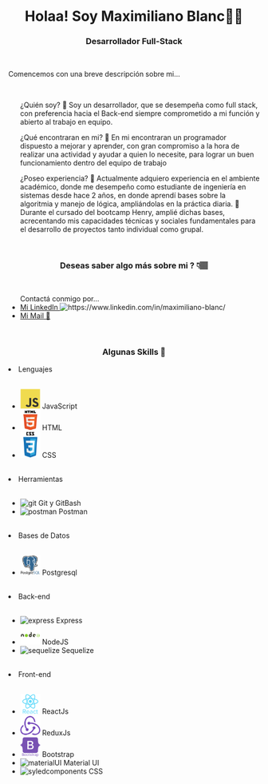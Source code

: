 <h1 align="center">Holaa! Soy Maximiliano Blanc👋🏽</h1>
<h3 align="center";
  color: rgb(251, 255, 0);">Desarrollador Full-Stack</h3>
<br>
<p>Comencemos con una breve descripción sobre mi...</p>
<br>
<ul>
¿Quién soy?
🔹 Soy un desarrollador, que se desempeña como full stack, con preferencia hacia el Back-end siempre comprometido a mi función y abierto al trabajo en equipo.
</ul>
<ul>
</ul>
<ul>
¿Qué encontraran en mi?
🔹 En mi encontraran un programador dispuesto a mejorar y aprender, con gran compromiso a la hora de realizar una actividad y ayudar a quien lo necesite, para lograr un buen funcionamiento dentro del equipo de trabajo
</ul>
<ul>
¿Poseo experiencia?
🔹 Actualmente adquiero experiencia en el ambiente académico, donde me desempeño como estudiante de ingeniería en sistemas desde hace 2 años, en donde aprendí bases sobre la algoritmia y manejo de lógica, ampliándolas en la práctica diaria.
🔹 Durante el cursado del bootcamp Henry, amplié dichas bases, acrecentando mis capacidades técnicas y sociales fundamentales para el desarrollo de proyectos tanto individual como grupal.
</ul>
<br>
<h3 align="center">Deseas saber algo más sobre mi ?  👇🏽</h3>
<br>
<ul> Contactá conmigo por... <in class=""></in>
  <li ><a href="https://www.linkedin.com/in/maximiliano-blanc/" target="blank">Mi LinkedIn </a><img height=15 width=20 src="https://raw.githubusercontent.com/rahuldkjain/github-profile-readme-generator/master/src/images/icons/Social/linked-in-alt.svg" alt="https://www.linkedin.com/in/maximiliano-blanc/"/></li>
  <li ><a href="mailto:maxiblanc240801@gmail.com">Mi Mail 📩</a></li>
</ul>
<br>
<h3 align="center">Algunas Skills 🚀</h3>
  <li >Lenguajes</li>
    <br>
    <p>
      <ul>
        <li><img src="https://raw.githubusercontent.com/devicons/devicon/master/icons/javascript/javascript-original.svg" alt="javascript" width="40" height="40"/> JavaScript</li>
        <li><img src="https://raw.githubusercontent.com/devicons/devicon/master/icons/html5/html5-original-wordmark.svg" alt="html5" width="40" height="40"/> HTML </li>
        <li><img src="https://raw.githubusercontent.com/devicons/devicon/master/icons/css3/css3-original-wordmark.svg" alt="css3" width="40" height="52"/> CSS </li>
      </ul>
    </p>
    <br>
  <li >Herramientas</li>
    <br>
    <p>
    <ul>
      <li><img src="https://www.vectorlogo.zone/logos/git-scm/git-scm-icon.svg" alt="git" width="40" height="40"/> Git y GitBash </li>
      <li><img src="https://www.vectorlogo.zone/logos/getpostman/getpostman-icon.svg" alt="postman" width="40" height="40"/> Postman</li>
    </ul>
    </p>
    <br>
  <li >Bases de Datos</li>
    <br>
    <p>
      <ul>
      <li><img src="https://raw.githubusercontent.com/devicons/devicon/master/icons/postgresql/postgresql-original-wordmark.svg" alt="postgresql" width="40" height="40"/> Postgresql </li>
    </ul>
    </p>
    <br>
  <li >Back-end</li>
    <br>
    <p>
    <ul>
      <li><img src="https://e7.pngegg.com/pngimages/846/87/png-clipart-mean-solution-stack-express-js-node-js-javascript-github-text-trademark.png" alt="express" width="45" height="30"/> Express</li>
      <li><img src="https://raw.githubusercontent.com/devicons/devicon/master/icons/nodejs/nodejs-original-wordmark.svg" alt="nodejs" width="40" height="40"/> NodeJS</li>
      <li><img src="https://cdn.freebiesupply.com/logos/large/2x/sequelize-logo-png-transparent.png" alt="sequelize" width="40" height="40"/> Sequelize</li>
      </ul>
    </p>
    <br>
  <li >Front-end</li>
    <br>
      <p>
      <ul>
        <li><img src="https://raw.githubusercontent.com/devicons/devicon/master/icons/react/react-original-wordmark.svg" alt="react" width="40" height="40"/> ReactJs </li>
        <li><img src="https://raw.githubusercontent.com/devicons/devicon/master/icons/redux/redux-original.svg" alt="redux" width="40" height="40"/> ReduxJs</li>
        <li><img src="https://raw.githubusercontent.com/devicons/devicon/master/icons/bootstrap/bootstrap-plain-wordmark.svg" alt="bootstrap" width="40" height="40"/> Bootstrap </li>
        <li><img src="https://img.icons8.com/color/480/material-ui.png" alt="materialUI" width="40" height="40"/> Material UI</li>
        <li><img src="https://miro.medium.com/max/318/1*7jRD5QhgARucFKvRHFxpOg.png" alt="syledcomponents" width="40" height="30"/> CSS </li>
      </ul>
      </p>
    <br>
</ul>
              
